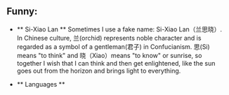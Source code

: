 ## Funny:

- ** Si-Xiao Lan **
Sometimes I use a fake name: Si-Xiao Lan（兰思晓）. In Chinese culture, 兰(orchid) represents noble character and is regarded as a symbol of a gentleman(君子) in Confucianism. 
思(Si) means "to think" and 晓（Xiao）means "to know" or sunrise, so together I wish that I can think and then get enlightened, 
like the sun goes out from the horizon and brings light to everything.

- ** Languages ** 


